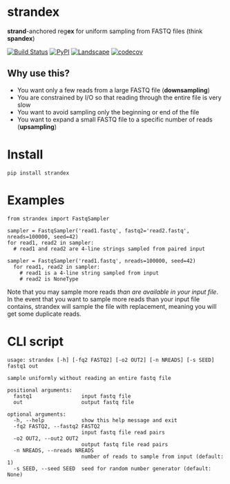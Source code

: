# strandex
**strand**-anchored reg**ex** for uniform sampling from FASTQ files (think **spandex**)

[![Build Status](https://travis-ci.org/mdshw5/strandex.svg?branch=master)](https://travis-ci.org/mdshw5/strandex)
[![PyPI](https://img.shields.io/pypi/v/strandex.svg?branch=master)](https://pypi.python.org/pypi/strandex)
[![Landscape](https://landscape.io/github/mdshw5/strandex/master/landscape.svg)](https://landscape.io/github/mdshw5/strandex/master)
[![codecov](https://codecov.io/gh/mdshw5/strandex/branch/master/graph/badge.svg)](https://codecov.io/gh/mdshw5/strandex)


## Why use this?
- You want only a few reads from a large FASTQ file (**downsampling**)
- You are constrained by I/O so that reading through the entire file is very slow
- You want to avoid sampling only the beginning or end of the file
- You want to expand a small FASTQ file to a specific number of reads (**upsampling**)

# Install

`pip install strandex`

# Examples

```
from strandex import FastqSampler

sampler = FastqSampler('read1.fastq', fastq2='read2.fastq', nreads=100000, seed=42)
for read1, read2 in sampler:
  # read1 and read2 are 4-line strings sampled from paired input

sampler = FastqSampler('read1.fastq', nreads=100000, seed=42)
  for read1, read2 in sampler:
    # read1 is a 4-line string sampled from input
    # read2 is NoneType
```
Note that you may sample more reads *than are available in your input file*. In
the event that you want to sample more reads than your input file contains, strandex
will sample the file with replacement, meaning you will get some duplicate reads.

# CLI script

```
usage: strandex [-h] [-fq2 FASTQ2] [-o2 OUT2] [-n NREADS] [-s SEED] fastq1 out

sample uniformly without reading an entire fastq file

positional arguments:
  fastq1                input fastq file
  out                   output fastq file

optional arguments:
  -h, --help            show this help message and exit
  -fq2 FASTQ2, --fastq2 FASTQ2
                        input fastq file read pairs
  -o2 OUT2, --out2 OUT2
                        output fastq file read pairs
  -n NREADS, --nreads NREADS
                        number of reads to sample from input (default: 1)
  -s SEED, --seed SEED  seed for random number generator (default: None)
```
